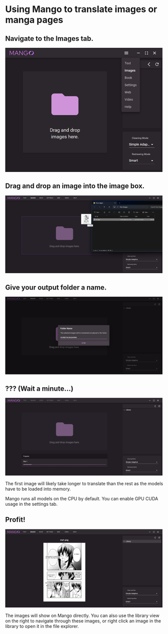 # Using Mango to translate images or manga pages


## Navigate to the Images tab.

<p float="left">
    <img src="../examples/tutorials/image/tutorial_m1.jpg" width="500" />
</p>

## Drag and drop an image into the image box.

<p float="left">
    <img src="../examples/tutorials/image/tutorial_m2.jpg" width="500" />
</p>

## Give your output folder a name.

<p float="left">
    <img src="../examples/tutorials/image/tutorial_m3.jpg" width="500" />
</p>

## ??? (Wait a minute...)

<p float="left">
    <img src="../examples/tutorials/image/tutorial_m4.jpg" width="500" />
</p>

The first image will likely take longer to translate than the rest as the models have to be loaded into memory.

Mango runs all models on the CPU by default. You can enable GPU CUDA usage in the settings tab.

## Profit!

<p float="left">
    <img src="../examples/tutorials/image/tutorial_m5.jpg" width="500" />
</p>

The images will show on Mango directly. You can also use the library view on the right to navigate through these images, or right click an image in the library to open it in the file explorer.